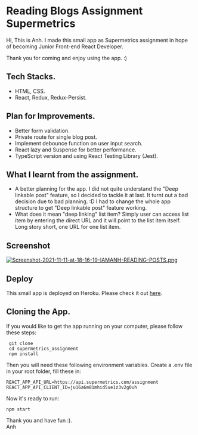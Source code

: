 # Reading Blogs Assignment Supermetrics

Hi, This is Anh. I made this small app as Supermetrics assignment in hope of becoming Junior Front-end React Developer.

Thank you for coming and enjoy using the app. :)

## Tech Stacks.

- HTML, CSS.
- React, Redux, Redux-Persist.

## Plan for Improvements.

- Better form validation.
- Private route for single blog post.
- Implement debounce function on user input search.
- React lazy and Suspense for better performance.
- TypeScript version and using React Testing Library (Jest).

## What I learnt from the assignment.

- A better planning for the app. I did not quite understand the "Deep linkable post" feature, so I decided to tackle it at last. It turnt out a bad decision due to bad planning. :D I had to change the whole app structure to get "Deep linkable post" feature working.
- What does it mean "deep linking" list item? Simply user can access list item by entering the direct URL and it will point to the list item itself. Long story short, one URL for one list item.

## Screenshot

[![Screenshot-2021-11-11-at-18-16-19-IAMANH-READING-POSTS.png](https://i.postimg.cc/V6f97J6x/Screenshot-2021-11-11-at-18-16-19-IAMANH-READING-POSTS.png)](https://postimg.cc/4K0hyNpP)

## Deploy

This small app is deployed on Heroku. Please check it out [here](https://iamanh1990.github.io/supermetrics_assignment/).

## Cloning the App.

If you would like to get the app running on your computer, please follow these steps:

```
 git clone
 cd supermetrics_assignment
 npm install
```

Then you will need these following environment variables. Create a .env file in your root folder, fill these in:

```
REACT_APP_API_URL=https://api.supermetrics.com/assignment
REACT_APP_API_CLIENT_ID=ju16a6m81mhid5ue1z3v2g0uh
```

Now it's ready to run:

```
npm start
```

Thank you and have fun :). <br> Anh
